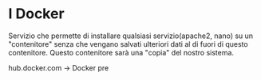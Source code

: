 
# I Docker 
Servizio che permette di installare qualsiasi servizio(apache2, nano) su un "contenitore" senza che vengano salvati ulteriori dati al di fuori di questo contenitore.
Questo contenitore sarà una "copia" del nostro sistema.

hub.docker.com -> Docker pre
<!--stackedit_data:
eyJoaXN0b3J5IjpbMjUwOTAyMDQyXX0=
-->